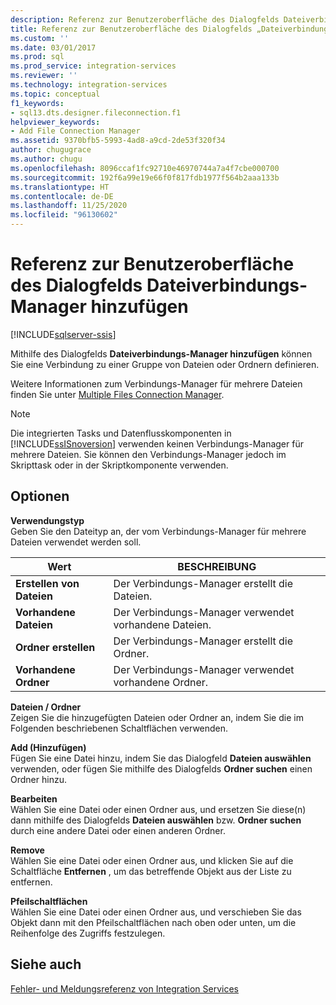 ```yaml
---
description: Referenz zur Benutzeroberfläche des Dialogfelds Dateiverbindungs-Manager hinzufügen
title: Referenz zur Benutzeroberfläche des Dialogfelds „Dateiverbindungs-Manager hinzufügen“ | Microsoft-Dokumentation
ms.custom: ''
ms.date: 03/01/2017
ms.prod: sql
ms.prod_service: integration-services
ms.reviewer: ''
ms.technology: integration-services
ms.topic: conceptual
f1_keywords:
- sql13.dts.designer.fileconnection.f1
helpviewer_keywords:
- Add File Connection Manager
ms.assetid: 9370bfb5-5993-4ad8-a9cd-2de53f320f34
author: chugugrace
ms.author: chugu
ms.openlocfilehash: 8096ccaf1fc92710e46970744a7a4f7cbe000700
ms.sourcegitcommit: 192f6a99e19e66f0f817fdb1977f564b2aaa133b
ms.translationtype: HT
ms.contentlocale: de-DE
ms.lasthandoff: 11/25/2020
ms.locfileid: "96130602"
---
```

# <a name="add-file-connection-manager-dialog-box-ui-reference"></a>Referenz zur Benutzeroberfläche des Dialogfelds Dateiverbindungs-Manager hinzufügen

[!INCLUDE[sqlserver-ssis](../../includes/applies-to-version/sqlserver-ssis.md)]


  Mithilfe des Dialogfelds **Dateiverbindungs-Manager hinzufügen** können Sie eine Verbindung zu einer Gruppe von Dateien oder Ordnern definieren.  
  
 Weitere Informationen zum Verbindungs-Manager für mehrere Dateien finden Sie unter [Multiple Files Connection Manager](../../integration-services/connection-manager/multiple-files-connection-manager.md).  
  
> [!NOTE]  
>  Die integrierten Tasks und Datenflusskomponenten in [!INCLUDE[ssISnoversion](../../includes/ssisnoversion-md.md)] verwenden keinen Verbindungs-Manager für mehrere Dateien. Sie können den Verbindungs-Manager jedoch im Skripttask oder in der Skriptkomponente verwenden.  
  
## <a name="options"></a>Optionen  
 **Verwendungstyp**  
 Geben Sie den Dateityp an, der vom Verbindungs-Manager für mehrere Dateien verwendet werden soll.  
  
|Wert|BESCHREIBUNG|  
|-----------|-----------------|  
|**Erstellen von Dateien**|Der Verbindungs-Manager erstellt die Dateien.|  
|**Vorhandene Dateien**|Der Verbindungs-Manager verwendet vorhandene Dateien.|  
|**Ordner erstellen**|Der Verbindungs-Manager erstellt die Ordner.|  
|**Vorhandene Ordner**|Der Verbindungs-Manager verwendet vorhandene Ordner.|  
  
 **Dateien / Ordner**  
 Zeigen Sie die hinzugefügten Dateien oder Ordner an, indem Sie die im Folgenden beschriebenen Schaltflächen verwenden.  
  
 **Add (Hinzufügen)**  
 Fügen Sie eine Datei hinzu, indem Sie das Dialogfeld **Dateien auswählen** verwenden, oder fügen Sie mithilfe des Dialogfelds **Ordner suchen** einen Ordner hinzu.  
  
 **Bearbeiten**  
 Wählen Sie eine Datei oder einen Ordner aus, und ersetzen Sie diese(n) dann mithilfe des Dialogfelds **Dateien auswählen** bzw. **Ordner suchen** durch eine andere Datei oder einen anderen Ordner.  
  
 **Remove**  
 Wählen Sie eine Datei oder einen Ordner aus, und klicken Sie auf die Schaltfläche **Entfernen** , um das betreffende Objekt aus der Liste zu entfernen.  
  
 **Pfeilschaltflächen**  
 Wählen Sie eine Datei oder einen Ordner aus, und verschieben Sie das Objekt dann mit den Pfeilschaltflächen nach oben oder unten, um die Reihenfolge des Zugriffs festzulegen.  
  
## <a name="see-also"></a>Siehe auch  
 [Fehler- und Meldungsreferenz von Integration Services](../../integration-services/integration-services-error-and-message-reference.md)  
  
  
